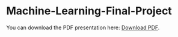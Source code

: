 # Machine-Learning-Final-Project

You can download the PDF presentation here: <a href="https://github.com/lucasgoes21/Machine-Learning-Final-Project/blob/main/apresentacao.pdf">Download PDF</a>.
